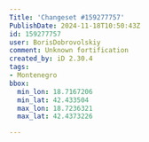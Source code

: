 ```yaml
---
Title: 'Changeset #159277757'
PublishDate: 2024-11-18T10:50:43Z
id: 159277757
user: BorisDobrovolskiy
comment: Unknown fortification
created_by: iD 2.30.4
tags:
- Montenegro
bbox:
  min_lon: 18.7167206
  min_lat: 42.433504
  max_lon: 18.7236321
  max_lat: 42.4373226

---
```

